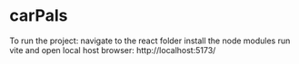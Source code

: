 # carPals

To run the project:
<cd react>  navigate to the react folder
<npm install>   install the node modules
<npm run dev>   run vite and open local host browser:  http://localhost:5173/